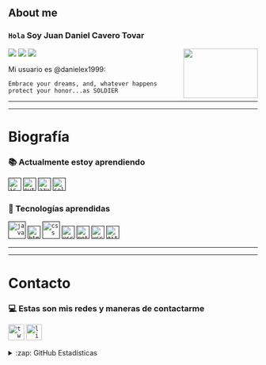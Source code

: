 ## About me


### `Hola` Soy Juan Daniel Cavero Tovar
![](https://komarev.com/ghpvc/?username=danielex1999&color=green) ![](https://img.shields.io/github/followers/danielex1999?style=social) ![](https://img.shields.io/twitter/follow/danielex1999?style=social)
<img align="right" width="150" height="100" src="https://www.ffbegif.com/Cobalt%20Blade%20Noctis%20(NV)/215002907%20Win.gif">

Mi usuario es @danielex1999:
```
Embrace your dreams, and, whatever happens protect your honor...as SOLDIER
```
---
---

# Biografía

### :books: Actualmente estoy aprendiendo

<code><a href="" target="_blank"><img src="https://user-images.githubusercontent.com/69739890/116199489-c874cf80-a6fc-11eb-8930-e99b5442212b.jpg" width="26px" alt="js"></a></code>
<code><a href="" target="_blank"><img src="https://cdn4.iconfinder.com/data/icons/logos-and-brands/512/267_Python_logo-512.png" width="26px" alt="pyton"></a></code>
<code><a href="" target="_blank"><img src="https://image.flaticon.com/icons/png/128/873/873107.png" width="26px" alt="azure"></a></code>
<code><a href="" target="_blank"><img src="https://user-images.githubusercontent.com/69739890/116515443-e9baf480-a891-11eb-94fe-724144f9e20a.png" width="26px" alt="selenium"></a></code>

### :file_folder: Tecnologías aprendidas 
<code><a href="" target="_blank"><img src="https://cdn.iconscout.com/icon/free/png-512/java-43-569305.png" width="35px" alt="java"></a></code>
<code><a href="" target="_blank"><img src="https://image.flaticon.com/icons/png/512/732/732212.png" width="26px" alt="html"></a></code>
<code><a href="" target="_blank"><img src="https://midu.dev/images/tags/css.png" width="35px" alt="css"></a></code>
<code><a href="" target="_blank"><img src="https://upload.wikimedia.org/wikipedia/commons/thumb/9/9a/Visual_Studio_Code_1.35_icon.svg/1024px-Visual_Studio_Code_1.35_icon.svg.png" width="26px" alt="vscode"></a></code>
<code><a href="" target="_blank"><img src="https://upload.wikimedia.org/wikipedia/commons/thumb/9/98/Apache_NetBeans_Logo.svg/888px-Apache_NetBeans_Logo.svg.png" width="26px" alt="netbeans"></a></code>
<code><a href="" target="_blank"><img src="https://findicons.com/files/icons/977/rrze/720/database_mysql.png" width="26px" alt="vscode"></a></code>
<code><a href="" target="_blank"><img src="https://git-scm.com/images/logos/downloads/Git-Icon-1788C.png" width="26px" alt="git"></a></code>

---
---

# Contacto

### :computer: Estas son mis redes y maneras de contactarme
<code><a href="https://twitter.com/danielex1999" target="_blank"><img src="https://icons-for-free.com/iconfiles/png/512/logo+twitter+twitter+logo+icon-1320167831451644641.png" width="32px" alt="twitter"></a></code>
<code><a href="https://www.linkedin.com/in/juancavero/" target="_blank"><img src="https://www.shareicon.net/data/512x512/2017/06/30/888065_logo_512x512.png" width="32px" alt="linkedin"></a></code>

<details>
  <summary>:zap: GitHub Estadísticas</summary><br>

  <img src="https://github-readme-stats.vercel.app/api?username=danielex1999&show_icons=true&locale=es&bg_color=0d1117&title_color=1f6feb&text_color=1f6feb&icon_color=39d353&hide_border=true"/>
  <br>
  <div class="offset-md-4">
    <img height="280" width="250" src="https://github-readme-stats.vercel.app/api/top-langs/?username=danielex1999&langs_count=8&theme=tokyonight" alt="Stats">
  </div>
</details>


